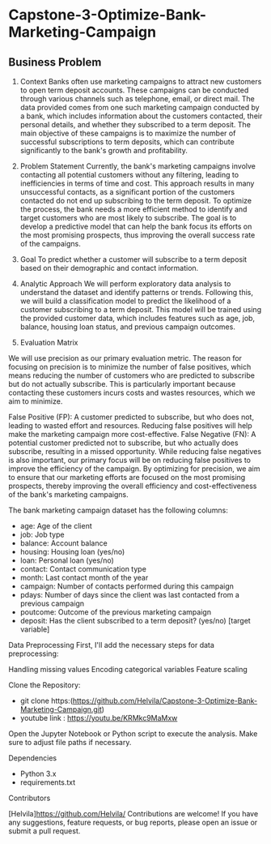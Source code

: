 # Capstone-3-Optimize-Bank-Marketing-Campaign


## Business Problem
1. Context
Banks often use marketing campaigns to attract new customers to open term deposit accounts. These campaigns can be conducted through various channels such as telephone, email, or direct mail. The data provided comes from one such marketing campaign conducted by a bank, which includes information about the customers contacted, their personal details, and whether they subscribed to a term deposit. The main objective of these campaigns is to maximize the number of successful subscriptions to term deposits, which can contribute significantly to the bank's growth and profitability.

2. Problem Statement
Currently, the bank's marketing campaigns involve contacting all potential customers without any filtering, leading to inefficiencies in terms of time and cost. This approach results in many unsuccessful contacts, as a significant portion of the customers contacted do not end up subscribing to the term deposit. To optimize the process, the bank needs a more efficient method to identify and target customers who are most likely to subscribe. The goal is to develop a predictive model that can help the bank focus its efforts on the most promising prospects, thus improving the overall success rate of the campaigns.

3. Goal
To predict whether a customer will subscribe to a term deposit based on their demographic and contact information.

4. Analytic Approach
We will perform exploratory data analysis to understand the dataset and identify patterns or trends. Following this, we will build a classification model to predict the likelihood of a customer subscribing to a term deposit. This model will be trained using the provided customer data, which includes features such as age, job, balance, housing loan status, and previous campaign outcomes.

5. Evaluation Matrix

We will use precision as our primary evaluation metric. The reason for focusing on precision is to minimize the number of false positives, which means reducing the number of customers who are predicted to subscribe but do not actually subscribe. This is particularly important because contacting these customers incurs costs and wastes resources, which we aim to minimize.

False Positive (FP): A customer predicted to subscribe, but who does not, leading to wasted effort and resources. Reducing false positives will help make the marketing campaign more cost-effective.
False Negative (FN): A potential customer predicted not to subscribe, but who actually does subscribe, resulting in a missed opportunity. While reducing false negatives is also important, our primary focus will be on reducing false positives to improve the efficiency of the campaign.
By optimizing for precision, we aim to ensure that our marketing efforts are focused on the most promising prospects, thereby improving the overall efficiency and cost-effectiveness of the bank's marketing campaigns.




The bank marketing campaign dataset has the following columns:

- age: Age of the client
- job: Job type
- balance: Account balance
- housing: Housing loan (yes/no)
- loan: Personal loan (yes/no)
- contact: Contact communication type
- month: Last contact month of the year
- campaign: Number of contacts performed during this campaign
- pdays: Number of days since the client was last contacted from a previous campaign
- poutcome: Outcome of the previous marketing campaign
- deposit: Has the client subscribed to a term deposit? (yes/no) [target variable]

Data Preprocessing
First, I'll add the necessary steps for data preprocessing:

Handling missing values
Encoding categorical variables
Feature scaling


Clone the Repository:

- git clone https:(https://github.com/Helvila/Capstone-3-Optimize-Bank-Marketing-Campaign.git)
- youtube link : https://youtu.be/KRMkc9MaMxw
  
Open the Jupyter Notebook or Python script to execute the analysis.
Make sure to adjust file paths if necessary.

Dependencies

- Python 3.x
- requirements.txt

Contributors

[Helvila]https://github.com/Helvila/
Contributions are welcome! If you have any suggestions, feature requests, or bug reports, please open an issue or submit a pull request.
